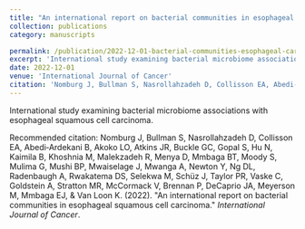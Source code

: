 ```yaml
---
title: "An international report on bacterial communities in esophageal squamous cell carcinoma"
collection: publications
category: manuscripts

permalink: /publication/2022-12-01-bacterial-communities-esophageal-carcinoma
excerpt: 'International study examining bacterial microbiome associations with esophageal squamous cell carcinoma.'
date: 2022-12-01
venue: 'International Journal of Cancer'
citation: 'Nomburg J, Bullman S, Nasrollahzadeh D, Collisson EA, Abedi‐Ardekani B, Akoko LO, Atkins JR, Buckle GC, Gopal S, Hu N, Kaimila B, Khoshnia M, Malekzadeh R, Menya D, Mmbaga BT, Moody S, Mulima G, Mushi BP, Mwaiselage J, Mwanga A, Newton Y, Ng DL, Radenbaugh A, Rwakatema DS, Selekwa M, Schüz J, Taylor PR, Vaske C, Goldstein A, Stratton MR, McCormack V, Brennan P, DeCaprio JA, Meyerson M, Mmbaga EJ, &amp; Van Loon K. (2022). &quot;An international report on bacterial communities in esophageal squamous cell carcinoma.&quot; <i>International Journal of Cancer</i>.'
---
```


International study examining bacterial microbiome associations with esophageal squamous cell carcinoma.


Recommended citation: Nomburg J, Bullman S, Nasrollahzadeh D, Collisson EA, Abedi‐Ardekani B, Akoko LO, Atkins JR, Buckle GC, Gopal S, Hu N, Kaimila B, Khoshnia M, Malekzadeh R, Menya D, Mmbaga BT, Moody S, Mulima G, Mushi BP, Mwaiselage J, Mwanga A, Newton Y, Ng DL, Radenbaugh A, Rwakatema DS, Selekwa M, Schüz J, Taylor PR, Vaske C, Goldstein A, Stratton MR, McCormack V, Brennan P, DeCaprio JA, Meyerson M, Mmbaga EJ, &amp; Van Loon K. (2022). &quot;An international report on bacterial communities in esophageal squamous cell carcinoma.&quot; <i>International Journal of Cancer</i>.